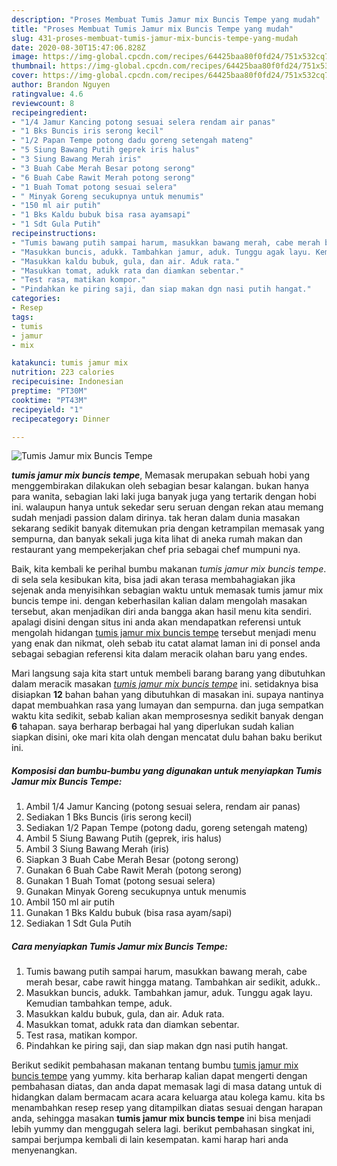 ```yaml
---
description: "Proses Membuat Tumis Jamur mix Buncis Tempe yang mudah"
title: "Proses Membuat Tumis Jamur mix Buncis Tempe yang mudah"
slug: 431-proses-membuat-tumis-jamur-mix-buncis-tempe-yang-mudah
date: 2020-08-30T15:47:06.828Z
image: https://img-global.cpcdn.com/recipes/64425baa80f0fd24/751x532cq70/tumis-jamur-mix-buncis-tempe-foto-resep-utama.jpg
thumbnail: https://img-global.cpcdn.com/recipes/64425baa80f0fd24/751x532cq70/tumis-jamur-mix-buncis-tempe-foto-resep-utama.jpg
cover: https://img-global.cpcdn.com/recipes/64425baa80f0fd24/751x532cq70/tumis-jamur-mix-buncis-tempe-foto-resep-utama.jpg
author: Brandon Nguyen
ratingvalue: 4.6
reviewcount: 8
recipeingredient:
- "1/4 Jamur Kancing potong sesuai selera rendam air panas"
- "1 Bks Buncis iris serong kecil"
- "1/2 Papan Tempe potong dadu goreng setengah mateng"
- "5 Siung Bawang Putih geprek iris halus"
- "3 Siung Bawang Merah iris"
- "3 Buah Cabe Merah Besar potong serong"
- "6 Buah Cabe Rawit Merah potong serong"
- "1 Buah Tomat potong sesuai selera"
- " Minyak Goreng secukupnya untuk menumis"
- "150 ml air putih"
- "1 Bks Kaldu bubuk bisa rasa ayamsapi"
- "1 Sdt Gula Putih"
recipeinstructions:
- "Tumis bawang putih sampai harum, masukkan bawang merah, cabe merah besar, cabe rawit hingga matang. Tambahkan air sedikit, adukk.."
- "Masukkan buncis, adukk. Tambahkan jamur, aduk. Tunggu agak layu. Kemudian tambahkan tempe, aduk."
- "Masukkan kaldu bubuk, gula, dan air. Aduk rata."
- "Masukkan tomat, adukk rata dan diamkan sebentar."
- "Test rasa, matikan kompor."
- "Pindahkan ke piring saji, dan siap makan dgn nasi putih hangat."
categories:
- Resep
tags:
- tumis
- jamur
- mix

katakunci: tumis jamur mix 
nutrition: 223 calories
recipecuisine: Indonesian
preptime: "PT30M"
cooktime: "PT43M"
recipeyield: "1"
recipecategory: Dinner

---
```



![Tumis Jamur mix Buncis Tempe](https://img-global.cpcdn.com/recipes/64425baa80f0fd24/751x532cq70/tumis-jamur-mix-buncis-tempe-foto-resep-utama.jpg)

<b><i>tumis jamur mix buncis tempe</i></b>, Memasak merupakan sebuah hobi yang menggembirakan dilakukan oleh sebagian besar kalangan. bukan hanya para wanita, sebagian laki laki juga banyak juga yang tertarik dengan hobi ini. walaupun hanya untuk sekedar seru seruan dengan rekan atau memang sudah menjadi passion dalam dirinya. tak heran dalam dunia masakan sekarang sedikit banyak ditemukan pria dengan ketrampilan memasak yang sempurna, dan banyak sekali juga kita lihat di aneka rumah makan dan restaurant yang mempekerjakan chef pria sebagai chef mumpuni nya.



Baik, kita kembali ke perihal bumbu makanan <i>tumis jamur mix buncis tempe</i>. di sela sela kesibukan kita, bisa jadi akan terasa membahagiakan jika sejenak anda menyisihkan sebagian waktu untuk memasak tumis jamur mix buncis tempe ini. dengan keberhasilan kalian dalam mengolah masakan tersebut, akan menjadikan diri anda bangga akan hasil menu kita sendiri. apalagi disini dengan situs ini anda akan mendapatkan referensi untuk mengolah hidangan <u>tumis jamur mix buncis tempe</u> tersebut menjadi menu yang enak dan nikmat, oleh sebab itu catat alamat laman ini di ponsel anda sebagai sebagian referensi kita dalam meracik olahan baru yang endes.


Mari langsung saja kita start untuk membeli barang barang yang dibutuhkan dalam meracik masakan <u><i>tumis jamur mix buncis tempe</i></u> ini. setidaknya bisa disiapkan <b>12</b> bahan bahan yang dibutuhkan di masakan ini. supaya nantinya dapat membuahkan rasa yang lumayan dan sempurna. dan juga sempatkan waktu kita sedikit, sebab kalian akan memprosesnya sedikit banyak dengan <b>6</b> tahapan. saya berharap berbagai hal yang diperlukan sudah kalian siapkan disini, oke mari kita olah dengan mencatat dulu bahan baku berikut ini.

<!--inarticleads1-->

##### Komposisi dan bumbu-bumbu yang digunakan untuk menyiapkan Tumis Jamur mix Buncis Tempe:

1. Ambil 1/4 Jamur Kancing (potong sesuai selera, rendam air panas)
1. Sediakan 1 Bks Buncis (iris serong kecil)
1. Sediakan 1/2 Papan Tempe (potong dadu, goreng setengah mateng)
1. Ambil 5 Siung Bawang Putih (geprek, iris halus)
1. Ambil 3 Siung Bawang Merah (iris)
1. Siapkan 3 Buah Cabe Merah Besar (potong serong)
1. Gunakan 6 Buah Cabe Rawit Merah (potong serong)
1. Gunakan 1 Buah Tomat (potong sesuai selera)
1. Gunakan  Minyak Goreng secukupnya untuk menumis
1. Ambil 150 ml air putih
1. Gunakan 1 Bks Kaldu bubuk (bisa rasa ayam/sapi)
1. Sediakan 1 Sdt Gula Putih




<!--inarticleads2-->

##### Cara menyiapkan Tumis Jamur mix Buncis Tempe:

1. Tumis bawang putih sampai harum, masukkan bawang merah, cabe merah besar, cabe rawit hingga matang. Tambahkan air sedikit, adukk..
1. Masukkan buncis, adukk. Tambahkan jamur, aduk. Tunggu agak layu. Kemudian tambahkan tempe, aduk.
1. Masukkan kaldu bubuk, gula, dan air. Aduk rata.
1. Masukkan tomat, adukk rata dan diamkan sebentar.
1. Test rasa, matikan kompor.
1. Pindahkan ke piring saji, dan siap makan dgn nasi putih hangat.




Berikut sedikit pembahasan makanan tentang bumbu <u>tumis jamur mix buncis tempe</u> yang yummy. kita berharap kalian dapat mengerti dengan pembahasan diatas, dan anda dapat memasak lagi di masa datang untuk di hidangkan dalam bermacam acara acara keluarga atau kolega kamu. kita bs menambahkan resep resep yang ditampilkan diatas sesuai dengan harapan anda, sehingga masakan <b>tumis jamur mix buncis tempe</b> ini bisa menjadi lebih yummy dan menggugah selera lagi. berikut pembahasan singkat ini, sampai berjumpa kembali di lain kesempatan. kami harap hari anda menyenangkan.
